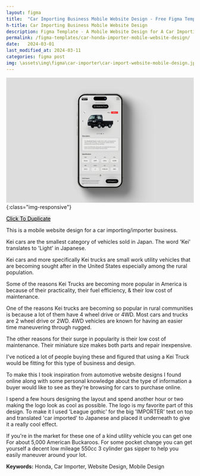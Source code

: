 ```yaml
---
layout: figma
title:  "Car Importing Business Mobile Website Design - Free Figma Template"
h-title: Car Importing Business Mobile Website Design
description: Figma Template - A Mobile Website Design for A Car Importing Business - Click To Duplicate - What are Kei cars? - Why Kei cars are getting popular in the US.
permalink: /figma-templates/car-honda-importer-mobile-website-design/
date:   2024-03-01
last_modified_at: 2024-03-11
categories: figma post
img: \assets\img\figma\car-importer\car-import-website-mobile-design.jpg
---
```


![image-title-here](\assets\img\figma\car-importer\car-import-website-mobile-design.jpg){:class="img-responsive"}

<a style="color:#000;background:#E8E8E8;" class="button" href="https://www.figma.com/community/file/1337950136571991121/car-importing-mobile-website-design" target="_blank">Click To Duplicate</a>


This is a mobile website design for a car importing/importer business.

Kei cars are the smallest category of vehicles sold in Japan. The word 'Kei' translates to 'Light' in Japanese.

Kei cars and more specifically Kei trucks are small work utility vehicles that are becoming sought after in the United States especially among the rural population.

Some of the reasons Kei Trucks are becoming more popular in America is because of their practicality, their fuel efficiency, & their low cost of maintenance. 

One of the reasons Kei trucks are becoming so popular in rural communities is because a lot of them have 4 wheel drive or 4WD. Most cars and trucks are 2 wheel drive or 2WD. 4WD vehicles are known for having an easier time maneuvering through rugged.

The other reasons for their surge in popularity is their low cost of maintenance. Their miniature size makes both parts and repair inexpensive.

I've noticed a lot of people buying these and figured that using a Kei Truck would be fitting for this type of business and design.

To make this I took inspiration from automotive website designs I found online along with some personal knowledge about the type of information a buyer would like to see as they're browsing for cars to purchase online.

I spend a few hours designing the layout and spend another hour or two making the logo look as cool as possible. The logo is my favorite part of this design. To make it I used 'League gothic' for the big 'IMPORTER' text on top and translated 'car imported' to Japanese and placed it underneath to give it a really cool effect.

If you're in the market for these one of a kind utility vehicle you can get one For about 5,000 American Buckaroos. For some pocket change you can get yourself a decent low mileage 550cc 3 cylinder gas sipper to help you easily maneuver around your lot.

**Keywords:** Honda, Car Importer, Website Design, Mobile Design



